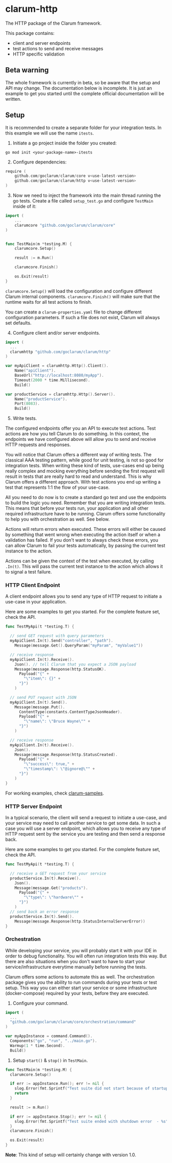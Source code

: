 # clarum-http

The HTTP package of the Clarum framework.

This package contains:

- client and server endpoints
- test actions to send and receive messages
- HTTP specific validation

## Beta warning

The whole framework is currently in beta, so be aware that the setup and API may change.
The documentation below is incomplete. It is just an example to get you started until the complete official documentation will be written.

## Setup
It is recommended to create a separate folder for your integration tests. In this example we will use the name `itests`.

1. Initiate a go project inside the folder you created:
```shell
go mod init <your-package-name>-itests
```

2. Configure dependencies:
```go
require (
	github.com/goclarum/clarum/core v<use-latest-version>
	github.com/goclarum/clarum/http v<use-latest-version>
)
```

3. Now we need to inject the framework into the main thread running the go tests.
Create a file called `setup_test.go` and configure `TestMain` inside of it:
```go
import (
	...
	clarumcore "github.com/goclarum/clarum/core"
)


func TestMain(m *testing.M) {
	clarumcore.Setup()

	result := m.Run()

	clarumcore.Finish()

	os.Exit(result)
}
```

`clarumcore.Setup()` will load the configuration and configure different Clarum internal components.
`clarumcore.Finish()` will make sure that the runtime waits for all test actions to finish.

You can create a `clarum-properties.yaml` file to change different configuration parameters. If such a file does not exist, Clarum will always set defaults.

4. Configure client and/or server endpoints.
```go
import (
  ...
  clarumhttp "github.com/goclarum/clarum/http"
)

var myApiClient = clarumhttp.Http().Client().
    Name("apiClient").
    BaseUrl("http://localhost:8080/myApp").
    Timeout(2000 * time.Millisecond).
    Build()

var productService = clarumhttp.Http().Server().
    Name("productService").
    Port(8083).
    Build()
```

5. Write tests.

The configured endpoints offer you an API to execute test actions. Test actions are how you tell Clarum to do something.
In this context, the endpoints we have configured above will allow you to send and receive HTTP requests and responses.

You will notice that Clarum offers a different way of writing tests. The classical AAA testing pattern, while good for unit testing, is not so good for integration tests.
When writing these kind of tests, use-cases end up being really complex and mocking everything before sending the first request will result in tests that are really hard to read and understand.
This is why Clarum offers a different approach. With test actions you end up writing a test that represents 1:1 the flow of your use-case.

All you need to do now is to create a standard go test and use the endpoints to build the logic you need.
Remember that you are writing integration tests. This means that before your tests run, your application and all other required infrastructure have to be running.
Clarum offers some functionality to help you with orchestration as well. See below.

Actions will return errors when executed. These errors will either be caused by something that went wrong when executing the action itself or when a validation has failed.
If you don't want to always check these errors, you can allow Clarum to fail your tests automatically, by passing the current test instance to the action.

Actions can be given the context of the test when executed, by calling `.In(t)`. This will pass the current test instance
to the action which allows it to signal a test failure.


### HTTP Client Endpoint
A client endpoint allows you to send any type of HTTP request to initiate a use-case in your application.

Here are some examples to get you started. For the complete feature set, check the API.
```go
func TestMyApi(t *testing.T) {

  // send GET request with query parameters 
  myApiClient.In(t).Send("controller", "path").
    Message(message.Get().QueryParam("myParam", "myValue1"))

  // receive response 
  myApiClient.In(t).Receive().
    Json(). // tell Clarum that you expect a JSON payload
    Message(message.Response(http.StatusOK).
      Payload("{" +
        "\"item\": {}" +
      "}")
    )

  // send PUT request with JSON 
  myApiClient.In(t).Send().
    Message(message.Put().
      ContentType(constants.ContentTypeJsonHeader).
      Payload("{" +
        "\"name\": \"Bruce Wayne\"" +
      "}")
    )

  // receive response 
  myApiClient.In(t).Receive().
    Json().
    Message(message.Response(http.StatusCreated).
      Payload("{" +
        "\"success\": true," +
        "\"timestamp\": \"@ignore@\"" +
      "}")
    )
}
```
For working examples, check [clarum-samples](https://github.com/go-clarum/samples).

### HTTP Server Endpoint
In a typical scenario, the client will send a request to initiate a use-case, and your service may need to call another service to get some data.
In such a case you will use a server endpoint, which allows you to receive any type of HTTP request sent by the service you are testing and then send a response back.

Here are some examples to get you started. For the complete feature set, check the API.
```go
func TestMyApi(t *testing.T) {

  // receive a GET request from your service
  productService.In(t).Receive().
    Json().
    Message(message.Get("products").
      Payload("{" +
        "\"type\": \"hardware\"" +
      "}")
    )
  // send back an error response
  productService.In(t).Send().
    Message(message.Response(http.StatusInternalServerError))
}

```

### Orchestration
While developing your service, you will probably start it with your IDE in order to debug functionality. You will often run integration tests this way.
But there are also situations when you don't want to have to start your service/infrastructure everytime manually before running the tests.

Clarum offers some actions to automate this as well. The orchestration package gives you the ability to run commands during your tests or test setup.
This way you can either start your service or some infrastructure (docker-compose) required by your tests, before they are executed.

1. Configure your command.
```go
import (
  ...
  "github.com/goclarum/clarum/core/orchestration/command"
)

var myAppInstance = command.Command().
  Components("go", "run", "../main.go").
  Warmup(1 * time.Second).
  Build()
```

1. Setup `start()` & `stop()` in `TestMain`.
```go
func TestMain(m *testing.M) {
  clarumcore.Setup()

  if err := appInstance.Run(); err != nil {
    slog.Error(fmt.Sprintf("Test suite did not start because of startup error - %s", err))
    return
  }

  result := m.Run()

  if err := appInstance.Stop(); err != nil {
    slog.Error(fmt.Sprintf("Test suite ended with shutdown error  - %s", err))
  }
  clarumcore.Finish()

  os.Exit(result)
}
```

**Note**: This kind of setup will certainly change with version 1.0. 
